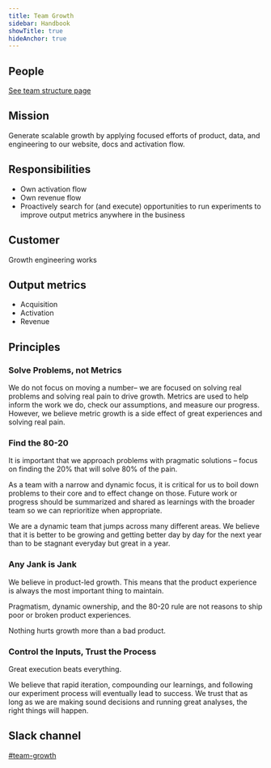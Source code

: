 ```yaml
---
title: Team Growth
sidebar: Handbook
showTitle: true
hideAnchor: true
---
```


## People

[See team structure page](/handbook/people/team-structure/team-structure)

## Mission

Generate scalable growth by applying focused efforts of product, data, and engineering to our website, docs and activation flow. 

## Responsibilities

* Own activation flow
* Own revenue flow
* Proactively search for (and execute) opportunities to run experiments to improve output metrics anywhere in the business

## Customer

Growth engineering works 

## Output metrics

* Acquisition
* Activation
* Revenue

## Principles

### Solve Problems, not Metrics

We do not focus on moving a number– we are focused on solving real problems and solving real pain to drive growth. Metrics are used to help inform the work we do, check our assumptions, and measure our progress. However, we believe metric growth is a side effect of great experiences and solving real pain.

### Find the 80-20

It is important that we approach problems with pragmatic solutions – focus on finding the 20% that will solve 80% of the pain. 

As a team with a narrow and dynamic focus, it is critical for us to boil down problems to their core and to effect change on those. Future work or progress should be summarized and shared as learnings with the broader team so we can reprioritize when appropriate.

We are a dynamic team that jumps across many different areas. We believe that it is better to be growing and getting better day by day for the next year than to be stagnant everyday but great in a year.

### Any Jank is Jank

We believe in product-led growth. This means that the product experience is always the most important thing to maintain. 

Pragmatism, dynamic ownership, and the 80-20 rule are not reasons to ship poor or broken product experiences. 

Nothing hurts growth more than a bad product.

### Control the Inputs, Trust the Process

Great execution beats everything. 

We believe that rapid iteration, compounding our learnings, and following our experiment process will eventually lead to success. We trust that as long as we are making sound decisions and running great analyses, the right things will happen.

## Slack channel

[#team-growth](https://posthog.slack.com/messages/team-growth)
